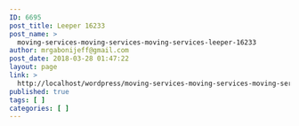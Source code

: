 ```yaml
---
ID: 6695
post_title: Leeper 16233
post_name: >
  moving-services-moving-services-moving-services-leeper-16233
author: mrgabonijeff@gmail.com
post_date: 2018-03-28 01:47:22
layout: page
link: >
  http://localhost/wordpress/moving-services-moving-services-moving-services-leeper-16233/
published: true
tags: [ ]
categories: [ ]
---
```

